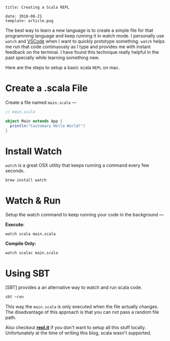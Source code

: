 ```metadata
title: Creating a Scala REPL

date: 2018-08-21
template: article.pug
```

The best way to learn a new language is to create a simple file for that programming language and keep running it in watch mode. I personally use `watch` and [VSCode] when I want to quickly prototype something. `watch` helps me run that code continuously as I type and provides me with instant feedback on the terminal. I have found this technique really helpful in the past specially while learning something new.

[vscode]: https://code.visualstudio.com/

Here are the steps to setup a basic scala `REPL` on mac.

# Create a .scala File

Create a file named `main.scala` —

```scala
// main.scala

object Main extends App {
  println("Customary Hello World!")
}
```

# Install Watch

`watch` is a great OSX utility that keeps running a command every few seconds.

```
brew install watch
```

# Watch & Run

Setup the watch command to keep running your code in the background —

**Execute:**

```
watch scala main.scala
```

**Compile Only:**

```
watch scalac main.scala
```

# Using SBT

[SBT] provides a an alternative way to watch and run scala code.

```bash
sbt ~run
```

This way the `main.scala` is only executed when the file actually changes. The disadvantage of this approach is that you can not pass a random file path.

Also checkout **[repl.it]** if you don't want to setup all this stuff locally. Unfortunately at the time of writing this blog, scala wasn't supported.

[repl.it]: https://repl.it/

